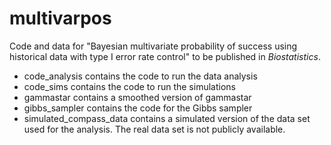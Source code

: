 # multivarpos
Code and data for "Bayesian multivariate probability of success using historical data with type I error rate control" to be published in _Biostatistics_.

* code_analysis contains the code to run the data analysis
* code_sims contains the code to run the simulations
* gammastar contains a smoothed version of gammastar
* gibbs_sampler contains the code for the Gibbs sampler
* simulated_compass_data contains a simulated version of the data set used for the analysis. The real data set is not publicly available.
